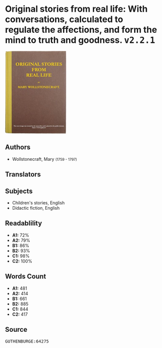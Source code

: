 # Original stories from real life: With conversations, calculated to regulate the affections, and form the mind to truth and goodness. <kbd>v2.2.1</kbd>

![](./cover.medium.jpg "")

## Authors


 - Wollstonecraft, Mary <small>(1759 - 1797)</small>

## Translators



## Subjects


 - Children's stories, English
 - Didactic fiction, English

## Readablility


 - **A1:** 72%
 - **A2:** 79%
 - **B1:** 86%
 - **B2:** 93%
 - **C1:** 98%
 - **C2:** 100%

## Words Count


 - **A1:** 481
 - **A2:** 414
 - **B1:** 661
 - **B2:** 885
 - **C1:** 844
 - **C2:** 417

## Source


<kbd>GUTHENBURGE:64275</kbd>
